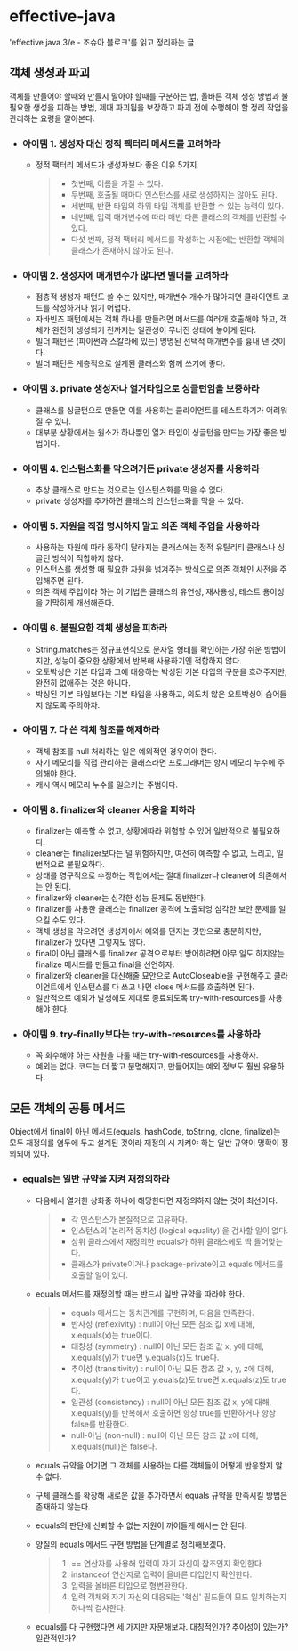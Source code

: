 # effective-java
'effective java 3/e - 조슈아 블로크'를 읽고 정리하는 글

## 객체 생성과 파괴
객체를 만들어야 할때와 만들지 말아야 할때를 구분하는 법, 올바른 객체 생성 방법과 불필요한 생성을 피하는 방법, 제때 파괴됨을 보장하고 파괴 전에 수행해야 할 정리 작업을 관리하는 요령을 알아본다.

  - ### 아이템 1. 생성자 대신 정적 팩터리 메서드를 고려하라
    - 정적 팩터리 메서드가 생성자보다 좋은 이유 5가지
      >- 첫번째, 이름을 가질 수 있다.
      >- 두번째, 호출될 때마다 인스턴스를 새로 생성하지는 않아도 된다.
      >- 세번째, 반환 타입의 하위 타입 객체를 반환할 수 있는 능력이 있다.
      >- 네번째, 입력 매개변수에 따라 매번 다른 클래스의 객체를 반환할 수 있다.
      >- 다섯 번째, 정적 팩터리 메서드를 작성하는 시점에는 반환할 객체의 클래스가 존재하지 않아도 된다.

  - ### 아이템 2. 생성자에 매개변수가 많다면 빌더를 고려하라
    - 점층적 생성자 패턴도 쓸 수는 있지만, 매개변수 개수가 많아지면 클라이언트 코드를 작성하거나 읽기 어렵다.
    - 자바빈즈 패턴에서는 객체 하나를 만들려면 메서드를 여러개 호출해야 하고, 객체가 완전히 생성되기 전까지는 일관성이 무너진 상태에 놓이게 된다.
    - 빌더 패턴은 (파이썬과 스칼라에 있는) 명명된 선택적 매개변수를 흉내 낸 것이다.
    - 빌더 패턴은 계층적으로 설계된 클래스와 함께 쓰기에 좋다.

  - ### 아이템 3. private 생성자나 열거타입으로 싱글턴임을 보증하라
    - 클래스를 싱글턴으로 만들면 이를 사용하는 클라이언트를 테스트하기가 어려워질 수 있다.
    - 대부분 상황에서는 원소가 하나뿐인 열거 타입이 싱글턴을 만드는 가장 좋은 방법이다.

  - ### 아이템 4. 인스텀스화를 막으려거든 private 생성자를 사용하라
    - 추상 클래스로 만드는 것으로는 인스턴스화를 막을 수 없다.
    - private 생성자를 추가하면 클래스의 인스턴스화를 막을 수 있다.

  - ### 아이템 5. 자원을 직접 명시하지 말고 의존 객체 주입을 사용하라
    - 사용하는 자원에 따라 동작이 달라지는 클래스에는 정적 유틸리티 클래스나 싱글턴 방식이 적합하지 않다.
    - 인스턴스를 생성할 때 필요한 자원을 넘겨주는 방식으로 의존 객체인 사전을 주입해주면 된다.
    - 의존 객체 주입이라 하는 이 기법은 클래스의 유연성, 재사용성, 테스트 용이성을 기막히게 개선해준다.

  - ### 아이템 6. 불필요한 객체 생성을 피하라
    - String.matches는 정규표현식으로 문자열 형태를 확인하는 가장 쉬운 방법이지만, 성능이 중요한 상황에서 반복해 사용하기엔 적합하지 않다.
    - 오토박싱은 기본 타입과 그에 대응하는 박싱된 기본 타입의 구분을 흐려주지만, 완전히 없애주는 것은 아니다.
    - 박싱된 기본 타입보다는 기본 타입을 사용하고, 의도치 않은 오토박싱이 숨어들지 않도록 주의하자.

  - ### 아이템 7. 다 쓴 객체 참조를 해제하라
    - 객체 참조를 null 처리하는 일은 예외적인 경우여야 한다.
    - 자기 메모리를 직접 관리하는 클래스라면 프로그래머는 항시 메모리 누수에 주의해야 한다.
    - 캐시 역시 메모리 누수를 일으키는 주범이다.

  - ### 아이템 8. finalizer와 cleaner 사용을 피하라
    - finalizer는 예측할 수 없고, 상황에따라 위험할 수 있어 일반적으로 불필요하다.
    - cleaner는 finalizer보다는 덜 위험하지만, 여전히 예측할 수 없고, 느리고, 일번적으로 불필요하다.
    - 상태를 영구적으로 수정하는 작업에서는 절대 finalizer나 cleaner에 의존해서는 안 된다.
    - finalizer와 cleaner는 심각한 성능 문제도 동반한다.
    - finalizer를 사용한 클래스는 finalizer 공격에 노출되엉 심각한 보안 문제를 일으킬 수도 있다.
    - 객체 생성을 막으려면 생성자에서 예외를 던지는 것만으로 충분하지만, finalizer가 있다면 그렇지도 않다.
    - final이 아닌 클래스를 finalizer 공격으로부터 방어하려면 아무 일도 하지않는 finalize 메서드를 만들고 final을 선언하자.
    - finalizer와 cleaner을 대신해줄 묘안으로 AutoCloseable을 구현해주고 클라이언트에서 인스턴스를 다 쓰고 나면 close 메서드를 호출하면 된다.
    - 일반적으로 예외가 발생해도 제대로 종료되도록 try-with-resources를 사용해야 햔다.

  - ### 아이템 9. try-finally보다는 try-with-resources를 사용하라
    - 꼭 회수해야 하는 자원을 다룰 때는 try-with-resources를 사용하자.
    - 예외는 없다. 코드는 더 짧고 분명해지고, 만들어지는 예외 정보도 훨씬 유용하다.

## 모든 객체의 공통 메서드
Object에서 final이 아닌 메서드(equals, hashCode, toString, clone, finalize)는 모두 재정의를 염두에 두고 설계된 것이라 재정의 시 지켜야 하는 일반 규약이 명확이 정의되어 있다.

  - ### equals는 일반 규약을 지켜 재정의하라
    - 다음에서 열거한 상화중 하나에 해당한다면 재정의하지 않는 것이 최선이다.
      >- 각 인스턴스가 본질적으로 고유하다.
      >- 인스턴스의 '논리적 동치성 (logical equality)'을 검사할 일이 없다.
      >- 상위 클래스에서 재정의한 equals가 하위 클래스에도 딱 들어맞는다.
      >- 클래스가 private이거나 package-private이고 equals 메서드를 호출할 일이 있다.
    
    - equals 메서드를 재정의할 때는 반드시 일반 규약을 따라야 한다.
      >- equals 메서드는 동치관계를 구현하며, 다음을 만족한다.
      >- 반사성 (reflexivity) : null이 아닌 모든 참조 값 x에 대해, x.equals(x)는 true이다.
      >- 대칭성 (symmetry) : null이 아닌 모든 참조 값 x, y에 대해, x.equals(y)가 true면 y.equals(x)도 true다.
      >- 추이성 (transitivity) : null이 아닌 모든 참조 값 x, y, z에 대해, x.equals(y)가 true이고 y.euals(z)도 true면 x.equals(z)도 true다.
      >- 일관성 (consistency) : null이 아닌 모든 참조 값 x, y에 대해, x.equals(y)를 반복해서 호출하면 항상 true를 반환하거나 항상 false를 반환한다.
      >- null-아님 (non-null) : null이 아닌 모든 참조 값 x에 대해, x.equals(null)은 false다.
    
    - equals 규약을 어기면 그 객체를 사용하는 다른 객체들이 어떻게 반응할지 알 수 없다.
    - 구체 클래스를 확장해 새로운 값을 추가하면서 equals 규약을 만족시킬 방법은 존재하지 않는다.
    - equals의 판단에 신뢰할 수 없는 자원이 끼어들게 해서는 안 된다.
    
    - 양질의 equals 메서드 구현 방법을 단계별로 정리해보겠다.
      >1. == 연산자를 사용해 입력이 자기 자신이 참조인지 확인한다.
      >2. instanceof 연산자로 입력이 올바른 타입인지 확인한다.
      >3. 입력을 올바른 타입으로 형변환한다.
      >4. 입력 객체와 자기 자신의 대응되는 '핵심' 필드들이 모드 일치하는지 하나씩 검사한다.
    
    - equals를 다 구현했다면 세 가지만 자문해보자. 대칭적인가? 추이성이 있는가? 일관적인가?